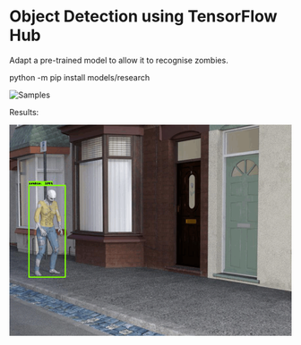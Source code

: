 # Object Detection using TensorFlow Hub
Adapt a pre-trained model to allow it to recognise zombies.

python -m pip install models/research

![Samples](samples.jpg?raw=true "Title")

Results:

![Results](zombie-anim.gif?raw=true "Animated gif")

